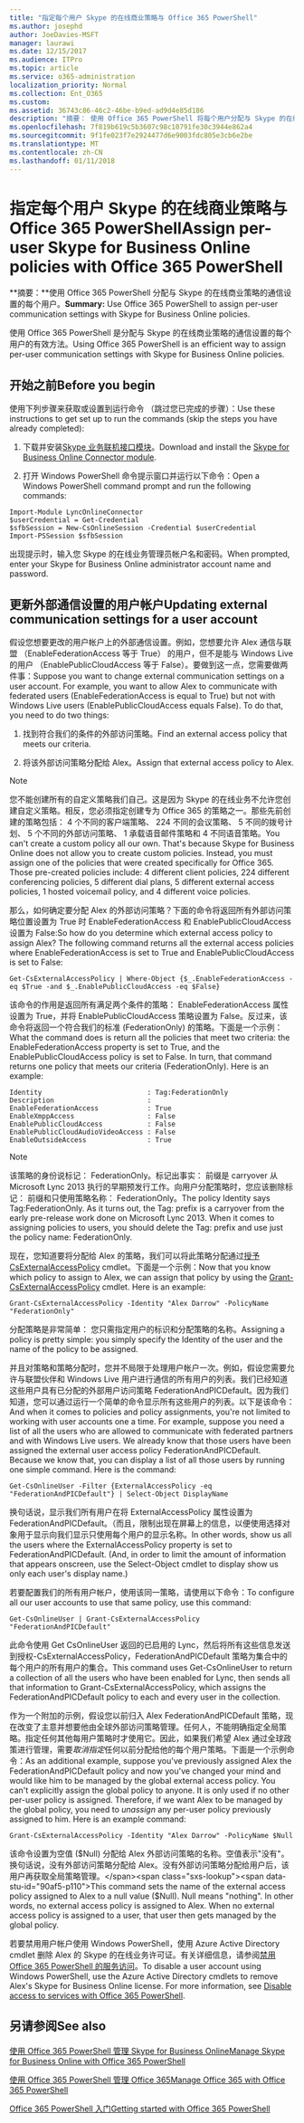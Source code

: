 ```yaml
---
title: "指定每个用户 Skype 的在线商业策略与 Office 365 PowerShell"
ms.author: josephd
author: JoeDavies-MSFT
manager: laurawi
ms.date: 12/15/2017
ms.audience: ITPro
ms.topic: article
ms.service: o365-administration
localization_priority: Normal
ms.collection: Ent_O365
ms.custom: 
ms.assetid: 36743c86-46c2-46be-b9ed-ad9d4e85d186
description: "摘要： 使用 Office 365 PowerShell 将每个用户分配与 Skype 的在线商业策略的通信设置。"
ms.openlocfilehash: 7f819b619c5b3607c98c10791fe30c3944e862a4
ms.sourcegitcommit: 9f1fe023f7e2924477d6e9003fdc805e3cb6e2be
ms.translationtype: MT
ms.contentlocale: zh-CN
ms.lasthandoff: 01/11/2018
---
```

# <a name="assign-per-user-skype-for-business-online-policies-with-office-365-powershell"></a><span data-ttu-id="90af5-103">指定每个用户 Skype 的在线商业策略与 Office 365 PowerShell</span><span class="sxs-lookup"><span data-stu-id="90af5-103">Assign per-user Skype for Business Online policies with Office 365 PowerShell</span></span>

 <span data-ttu-id="90af5-104">**摘要：**使用 Office 365 PowerShell 分配与 Skype 的在线商业策略的通信设置的每个用户。</span><span class="sxs-lookup"><span data-stu-id="90af5-104">**Summary:** Use Office 365 PowerShell to assign per-user communication settings with Skype for Business Online policies.</span></span>
  
<span data-ttu-id="90af5-105">使用 Office 365 PowerShell 是分配与 Skype 的在线商业策略的通信设置的每个用户的有效方法。</span><span class="sxs-lookup"><span data-stu-id="90af5-105">Using Office 365 PowerShell is an efficient way to assign per-user communication settings with Skype for Business Online policies.</span></span>
  
## <a name="before-you-begin"></a><span data-ttu-id="90af5-106">开始之前</span><span class="sxs-lookup"><span data-stu-id="90af5-106">Before you begin</span></span>

<span data-ttu-id="90af5-107">使用下列步骤来获取或设置到运行命令 （跳过您已完成的步骤）：</span><span class="sxs-lookup"><span data-stu-id="90af5-107">Use these instructions to get set up to run the commands (skip the steps you have already completed):</span></span>
  
1. <span data-ttu-id="90af5-108">下载并安装[Skype 业务联机接口模块](https://www.microsoft.com/en-us/download/details.aspx?id=39366)。</span><span class="sxs-lookup"><span data-stu-id="90af5-108">Download and install the [Skype for Business Online Connector module](https://www.microsoft.com/en-us/download/details.aspx?id=39366).</span></span>
    
2. <span data-ttu-id="90af5-109">打开 Windows PowerShell 命令提示窗口并运行以下命令：</span><span class="sxs-lookup"><span data-stu-id="90af5-109">Open a Windows PowerShell command prompt and run the following commands:</span></span> 
    
  ```
  Import-Module LyncOnlineConnector
$userCredential = Get-Credential
$sfbSession = New-CsOnlineSession -Credential $userCredential
Import-PSSession $sfbSession
  ```
<span data-ttu-id="90af5-110">出现提示时，输入您 Skype 的在线业务管理员帐户名和密码。</span><span class="sxs-lookup"><span data-stu-id="90af5-110">When prompted, enter your Skype for Business Online administrator account name and password.</span></span>
    
## <a name="updating-external-communication-settings-for-a-user-account"></a><span data-ttu-id="90af5-111">更新外部通信设置的用户帐户</span><span class="sxs-lookup"><span data-stu-id="90af5-111">Updating external communication settings for a user account</span></span>

<span data-ttu-id="90af5-p101">假设您想要更改的用户帐户上的外部通信设置。例如，您想要允许 Alex 通信与联盟 （EnableFederationAccess 等于 True） 的用户，但不是能与 Windows Live 的用户 （EnablePublicCloudAccess 等于 False）。要做到这一点，您需要做两件事：</span><span class="sxs-lookup"><span data-stu-id="90af5-p101">Suppose you want to change external communication settings on a user account. For example, you want to allow Alex to communicate with federated users (EnableFederationAccess is equal to True) but not with Windows Live users (EnablePublicCloudAccess equals False). To do that, you need to do two things:</span></span>
  
1. <span data-ttu-id="90af5-115">找到符合我们的条件的外部访问策略。</span><span class="sxs-lookup"><span data-stu-id="90af5-115">Find an external access policy that meets our criteria.</span></span>
    
2. <span data-ttu-id="90af5-116">将该外部访问策略分配给 Alex。</span><span class="sxs-lookup"><span data-stu-id="90af5-116">Assign that external access policy to Alex.</span></span>
    
> [!NOTE]
>  <span data-ttu-id="90af5-p102">您不能创建所有的自定义策略我们自己。这是因为 Skype 的在线业务不允许您创建自定义策略。相反，您必须指定创建专为 Office 365 的策略之一。那些先前创建的策略包括： 4 个不同的客户端策略、 224 不同的会议策略、 5 不同的拨号计划、 5 个不同的外部访问策略、 1 承载语音邮件策略和 4 不同语音策略。</span><span class="sxs-lookup"><span data-stu-id="90af5-p102">You can't create a custom policy all our own. That's because Skype for Business Online does not allow you to create custom policies. Instead, you must assign one of the policies that were created specifically for Office 365. Those pre-created policies include: 4 different client policies, 224 different conferencing policies, 5 different dial plans, 5 different external access policies, 1 hosted voicemail policy, and 4 different voice policies.</span></span>
  
<span data-ttu-id="90af5-p103">那么，如何确定要分配 Alex 的外部访问策略？下面的命令将返回所有外部访问策略位置设置为 True 时 EnableFederationAccess 和 EnablePublicCloudAccess 设置为 False:</span><span class="sxs-lookup"><span data-stu-id="90af5-p103">So how do you determine which external access policy to assign Alex? The following command returns all the external access policies where EnableFederationAccess is set to True and EnablePublicCloudAccess is set to False:</span></span>
  
```
Get-CsExternalAccessPolicy | Where-Object {$_.EnableFederationAccess -eq $True -and $_.EnablePublicCloudAccess -eq $False}
```

<span data-ttu-id="90af5-p104">该命令的作用是返回所有满足两个条件的策略： EnableFederationAccess 属性设置为 True，并将 EnablePublicCloudAccess 策略设置为 False。反过来，该命令将返回一个符合我们的标准 (FederationOnly) 的策略。下面是一个示例：</span><span class="sxs-lookup"><span data-stu-id="90af5-p104">What the command does is return all the policies that meet two criteria: the EnableFederationAccess property is set to True, and the EnablePublicCloudAccess policy is set to False. In turn, that command returns one policy that meets our criteria (FederationOnly). Here is an example:</span></span>
  
```
Identity                          : Tag:FederationOnly
Description                       :
EnableFederationAccess            : True
EnableXmppAccess                  : False
EnablePublicCloudAccess           : False
EnablePublicCloudAudioVideoAccess : False
EnableOutsideAccess               : True
```

> [!NOTE]
> <span data-ttu-id="90af5-p105">该策略的身份说标记： FederationOnly。标记出事实： 前缀是 carryover 从 Microsoft Lync 2013 执行的早期预发行工作。向用户分配策略时，您应该删除标记： 前缀和只使用策略名称： FederationOnly。</span><span class="sxs-lookup"><span data-stu-id="90af5-p105">The policy Identity says Tag:FederationOnly. As it turns out, the Tag: prefix is a carryover from the early pre-release work done on Microsoft Lync 2013. When it comes to assigning policies to users, you should delete the Tag: prefix and use just the policy name: FederationOnly.</span></span> 
  
<span data-ttu-id="90af5-p106">现在，您知道要将分配给 Alex 的策略，我们可以将此策略分配通过[授予 CsExternalAccessPolicy](https://go.microsoft.com/fwlink/?LinkId=523974) cmdlet。下面是一个示例：</span><span class="sxs-lookup"><span data-stu-id="90af5-p106">Now that you know which policy to assign to Alex, we can assign that policy by using the [Grant-CsExternalAccessPolicy](https://go.microsoft.com/fwlink/?LinkId=523974) cmdlet. Here is an example:</span></span>
  
```
Grant-CsExternalAccessPolicy -Identity "Alex Darrow" -PolicyName "FederationOnly"
```

<span data-ttu-id="90af5-131">分配策略是非常简单： 您只需指定用户的标识和分配策略的名称。</span><span class="sxs-lookup"><span data-stu-id="90af5-131">Assigning a policy is pretty simple: you simply specify the Identity of the user and the name of the policy to be assigned.</span></span> 
  
<span data-ttu-id="90af5-p107">并且对策略和策略分配时，您并不局限于处理用户帐户一次。例如，假设您需要允许与联盟伙伴和 Windows Live 用户进行通信的所有用户的列表。我们已经知道这些用户具有已分配的外部用户访问策略 FederationAndPICDefault。因为我们知道，您可以通过运行一个简单的命令显示所有这些用户的列表。以下是该命令：</span><span class="sxs-lookup"><span data-stu-id="90af5-p107">And when it comes to policies and policy assignments, you're not limited to working with user accounts one a time. For example, suppose you need a list of all the users who are allowed to communicate with federated partners and with Windows Live users. We already know that those users have been assigned the external user access policy FederationAndPICDefault. Because we know that, you can display a list of all those users by running one simple command. Here is the command:</span></span>
  
```
Get-CsOnlineUser -Filter {ExternalAccessPolicy -eq "FederationAndPICDefault"} | Select-Object DisplayName
```

<span data-ttu-id="90af5-p108">换句话说，显示我们所有用户在将 ExternalAccessPolicy 属性设置为 FederationAndPICDefault。（而且，限制出现在屏幕上的信息，以便使用选择对象用于显示向我们显示只使用每个用户的显示名称。</span><span class="sxs-lookup"><span data-stu-id="90af5-p108">In other words, show us all the users where the ExternalAccessPolicy property is set to FederationAndPICDefault. (And, in order to limit the amount of information that appears onscreen, use the Select-Object cmdlet to display show us only each user's display name.)</span></span> 
  
<span data-ttu-id="90af5-139">若要配置我们的所有用户帐户，使用该同一策略，请使用以下命令：</span><span class="sxs-lookup"><span data-stu-id="90af5-139">To configure all our user accounts to use that same policy, use this command:</span></span>
  
```
Get-CsOnlineUser | Grant-CsExternalAccessPolicy "FederationAndPICDefault"
```

<span data-ttu-id="90af5-140">此命令使用 Get CsOnlineUser 返回的已启用的 Lync，然后将所有这些信息发送到授权-CsExternalAccessPolicy，FederationAndPICDefault 策略为集合中的每个用户的所有用户的集合。</span><span class="sxs-lookup"><span data-stu-id="90af5-140">This command uses Get-CsOnlineUser to return a collection of all the users who have been enabled for Lync, then sends all that information to Grant-CsExternalAccessPolicy, which assigns the FederationAndPICDefault policy to each and every user in the collection.</span></span>
  
<span data-ttu-id="90af5-p109">作为一个附加的示例，假设您以前归入 Alex FederationAndPICDefault 策略，现在改变了主意并想要他由全球外部访问策略管理。任何人，不能明确指定全局策略。指定任何其他每用户策略时才使用它。因此，如果我们希望 Alex 通过全球政策进行管理，需要*取消指定*任何以前分配给他的每个用户策略。下面是一个示例命令：</span><span class="sxs-lookup"><span data-stu-id="90af5-p109">As an additional example, suppose you've previously assigned Alex the FederationAndPICDefault policy and now you've changed your mind and would like him to be managed by the global external access policy. You can't explicitly assign the global policy to anyone. It is only used if no other per-user policy is assigned. Therefore, if we want Alex to be managed by the global policy, you need to  *unassign*  any per-user policy previously assigned to him. Here is an example command:</span></span>
  
```
Grant-CsExternalAccessPolicy -Identity "Alex Darrow" -PolicyName $Null
```

<span data-ttu-id="90af5-p110">该命令设置为空值 ($Null) 分配给 Alex 外部访问策略的名称。空值表示"没有"。换句话说，没有外部访问策略分配给 Alex。没有外部访问策略分配给用户后，该用户再获取全局策略管理。</span><span class="sxs-lookup"><span data-stu-id="90af5-p110">This command sets the name of the external access policy assigned to Alex to a null value ($Null). Null means "nothing". In other words, no external access policy is assigned to Alex. When no external access policy is assigned to a user, that user then gets managed by the global policy.</span></span>
  
<span data-ttu-id="90af5-p111">若要禁用用户帐户使用 Windows PowerShell，使用 Azure Active Directory cmdlet 删除 Alex 的 Skype 的在线业务许可证。有关详细信息，请参阅[禁用 Office 365 PowerShell 的服务访问](assign-licenses-to-user-accounts-with-office-365-powershell.md)。</span><span class="sxs-lookup"><span data-stu-id="90af5-p111">To disable a user account using Windows PowerShell, use the Azure Active Directory cmdlets to remove Alex's Skype for Business Online license. For more information, see [Disable access to services with Office 365 PowerShell](assign-licenses-to-user-accounts-with-office-365-powershell.md).</span></span>
  
## <a name="see-also"></a><span data-ttu-id="90af5-152">另请参阅</span><span class="sxs-lookup"><span data-stu-id="90af5-152">See also</span></span>

#### 

[<span data-ttu-id="90af5-153">使用 Office 365 PowerShell 管理 Skype for Business Online</span><span class="sxs-lookup"><span data-stu-id="90af5-153">Manage Skype for Business Online with Office 365 PowerShell</span></span>](manage-skype-for-business-online-with-office-365-powershell.md)
  
[<span data-ttu-id="90af5-154">使用 Office 365 PowerShell 管理 Office 365</span><span class="sxs-lookup"><span data-stu-id="90af5-154">Manage Office 365 with Office 365 PowerShell</span></span>](manage-office-365-with-office-365-powershell.md)
  
[<span data-ttu-id="90af5-155">Office 365 PowerShell 入门</span><span class="sxs-lookup"><span data-stu-id="90af5-155">Getting started with Office 365 PowerShell</span></span>](getting-started-with-office-365-powershell.md)

